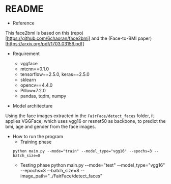 # README

- Reference 

This face2bmi is based on this (repo)[https://github.com/6chaoran/face2bmi] and the (Face-to-BMI paper)[https://arxiv.org/pdf/1703.03156.pdf]

- Requirement
    - vggface
    - mtcnn==0.1.0
    - tensorflow==2.5.0, keras==2.5.0
    - sklearn
    - opencv==4.4.0
    - Pillow=7.2.0
    - pandas, tqdm, numpy

- Model architecture

Using the face images extracted in the `FairFace/detect_faces` folder, it applies VGGFace, which uses vgg16 or resnet50 as backbone, to predict the bmi, age and gender from the face images.

- How to run the program
    - Training phase
    ```
    python main.py --mode="train" --model_type="vgg16" --epochs=3 --batch_size=8 
    ```
    - Testing phase
    python main.py --mode="test" --model_type="vgg16" --epochs=3 --batch_size=8 --image_path="../FairFace/detect_faces"